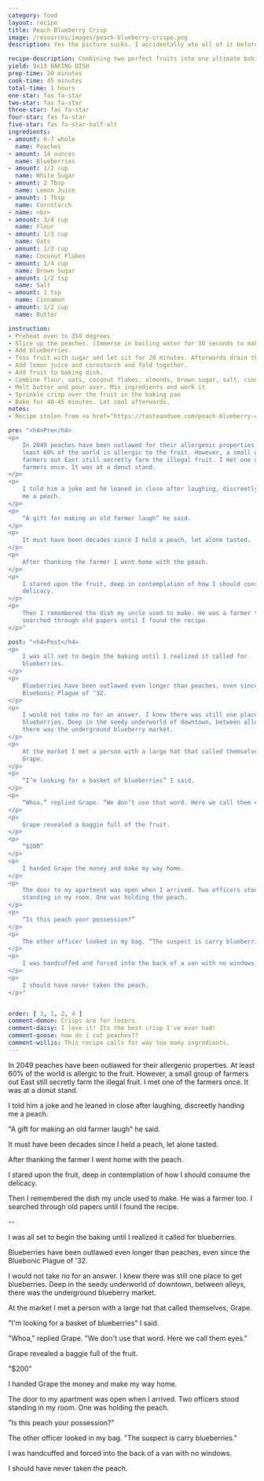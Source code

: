 ```yaml
---
category: food
layout: recipe
title: Peach Blueberry Crisp
image: /resources/images/peach-blueberry-crispe.png
description: Yes the picture sucks. I accidentally ate all of it before I snapped it.

recipe-description: Combining two perfect fruits into one ultimate baking dish. This is undoubtedly the best crisp that doesn't rely on butter for its flavour.  
yield: 9x13 BAKING DISH
prep-time: 20 minutes
cook-time: 45 minutes
total-time: 1 hours
one-star: fas fa-star
two-star: fas fa-star
three-star: fas fa-star
four-star: fas fa-star
five-star: fas fa-star-half-alt
ingredients:
- amount: 6-7 whole
  name: Peaches
- amount: 14 ounces
  name: Blueberries
- amount: 1/2 cup
  name: White Sugar
- amount: 2 Tbsp
  name: Lemon Juice
- amount: 1 Tbsp
  name: Cornstarch
- name: <br>
- amount: 3/4 cup
  name: Flour
- amount: 1/3 cup
  name: Oats
- amount: 1/2 cup
  name: Coconut Flakes
- amount: 1/4 cup
  name: Brown Sugar
- amount: 1/2 tsp
  name: Salt
- amount: 1 tsp
  name: Cinnamon
- amount: 1/2 cup
  name: Butter

instruction:
- Preheat oven to 350 degrees
- Slice up the peaches. (Immerse in boiling water for 30 seconds to make pealing easier.) Add to large mixing bowl.
- Add blueberries.
- Toss fruit with sugar and let sit for 20 minutes. Afterwards drain the liquid from the fruit. (store that liquid for cocktails or whatever)
- Add lemon juice and cornstarch and fold together.
- Add fruit to baking dish.
- Combine flour, oats, coconut flakes, almonds, brown sugar, salt, cinnamon, to a mixing bowl
- Melt butter and pour over. Mix ingredients and work it
- Sprinkle crisp over the fruit in the baking pan
- Bake for 40-45 minutes. Let cool afterwards. 
notes:
- Recipe stolen from <a href="https://tasteandsee.com/peach-blueberry-crisp/?epik=dj0yJnU9V3h6cURhVGVDbC0zQmt0bWJRUUtMUF94dDM2dGlnVXYmcD0wJm49d1p1dkpuRFg3ak9Sb0s4X1BxUURXZyZ0PUFBQUFBR0VISU5z">here</a>

pre: "<h4>Pre</h4>
<p>
    In 2049 peaches have been outlawed for their allergenic properties. At
    least 60% of the world is allergic to the fruit. However, a small group of
    farmers out East still secretly farm the illegal fruit. I met one of the
    farmers once. It was at a donut stand.
</p>
<p>
    I told him a joke and he leaned in close after laughing, discreetly handing
    me a peach.
</p>
<p>
    “A gift for making an old farmer laugh” he said.
</p>
<p>
    It must have been decades since I held a peach, let alone tasted.
</p>
<p>
    After thanking the farmer I went home with the peach.
</p>
<p>
    I stared upon the fruit, deep in contemplation of how I should consume the
    delicacy.
</p>
<p>
    Then I remembered the dish my uncle used to make. He was a farmer too. I
    searched through old papers until I found the recipe.
</p>"

post: "<h4>Post</h4>
<p>
    I was all set to begin the baking until I realized it called for
    blueberries.
</p>
<p>
    Blueberries have been outlawed even longer than peaches, even since the
    Bluebonic Plague of ‘32.
</p>
<p>
    I would not take no for an answer. I knew there was still one place to get
    blueberries. Deep in the seedy underworld of downtown, between alleys,
    there was the underground blueberry market.
</p>
<p>
    At the market I met a person with a large hat that called themselves,
    Grape.
</p>
<p>
    “I’m looking for a basket of blueberries” I said.
</p>
<p>
    “Whoa,” replied Grape. “We don’t use that word. Here we call them eyes.”
</p>
<p>
    Grape revealed a baggie full of the fruit.
</p>
<p>
    “$200”
</p>
<p>
    I handed Grape the money and make my way home.
</p>
<p>
    The door to my apartment was open when I arrived. Two officers stood
    standing in my room. One was holding the peach.
</p>
<p>
    “Is this peach your possession?”
</p>
<p>
    The other officer looked in my bag. “The suspect is carry blueberries.”
</p>
<p>
    I was handcuffed and forced into the back of a van with no windows.
</p>
<p>
    I should have never taken the peach.
</p>"


order: [ 3, 1, 2, 4 ]
comment-demon: Crisps are for losers
comment-daisy: I love it! Its the best crisp I've evar had!
comment-goose: how do i cut peaches??
comment-willis: This recipe calls for way too many ingredients.
---
```






In 2049 peaches have been outlawed for their allergenic properties. At least 60% of the world is allergic to the fruit. However, a small group of farmers out East still secretly farm the illegal fruit. I met one of the farmers once. It was at a donut stand.

I told him a joke and he leaned in close after laughing, discreetly handing me a peach.

&quot;A gift for making an old farmer laugh&quot; he said.

It must have been decades since I held a peach, let alone tasted.

After thanking the farmer I went home with the peach.

I stared upon the fruit, deep in contemplation of how I should consume the delicacy.

Then I remembered the dish my uncle used to make. He was a farmer too. I searched through old papers until I found the recipe.

--

I was all set to begin the baking until I realized it called for blueberries.

Blueberries have been outlawed even longer than peaches, even since the Bluebonic Plague of &#39;32.

I would not take no for an answer. I knew there was still one place to get blueberries. Deep in the seedy underworld of downtown, between alleys, there was the underground blueberry market.

At the market I met a person with a large hat that called themselves, Grape.

&quot;I&#39;m looking for a basket of blueberries&quot; I said.

&quot;Whoa,&quot; replied Grape. &quot;We don&#39;t use that word. Here we call them eyes.&quot;

Grape revealed a baggie full of the fruit.

&quot;$200&quot;

I handed Grape the money and make my way home.

The door to my apartment was open when I arrived. Two officers stood standing in my room. One was holding the peach.

&quot;Is this peach your possession?&quot;

The other officer looked in my bag. &quot;The suspect is carry blueberries.&quot;

I was handcuffed and forced into the back of a van with no windows.

I should have never taken the peach.